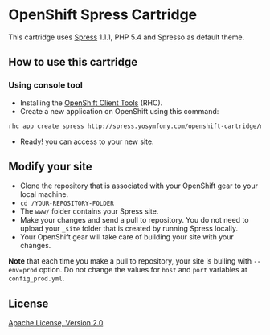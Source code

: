# OpenShift Spress Cartridge

This cartridge uses [Spress](http://spress.yosymfony.com) 1.1.1, PHP 5.4 and Spresso as default theme.

## How to use this cartridge

### Using console tool
* Installing the [OpenShift Client Tools](https://developers.openshift.com/en/managing-client-tools.html) (RHC).
* Create a new application on OpenShift using this command:
``` bash
rhc app create spress http://spress.yosymfony.com/openshift-cartridge/manifest.yml
```
* Ready! you can access to your new site.

## Modify your site

* Clone the repository that is associated with your OpenShift gear to your local machine.
* `cd /YOUR-REPOSITORY-FOLDER`
* The `www/` folder contains your Spress site.
* Make your changes and send a pull to repository. You do not need to upload your `_site`
folder that is created by running Spress locally.
* Your OpenShift gear will take care of building your site with your changes.

**Note** that each time you make a pull to repository, your site is builing with `--env=prod` option.
Do not change the values for `host` and `port` variables at `config_prod.yml`.

## License

[Apache License, Version 2.0](http://www.apache.org/licenses/LICENSE-2.0).

